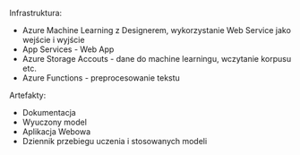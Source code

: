 Infrastruktura:
* Azure Machine Learning z Designerem, wykorzystanie Web Service jako wejście i wyjście
* App Services - Web App
* Azure Storage Accouts - dane do machine learningu, wczytanie korpusu etc.
* Azure Functions - preprocesowanie tekstu

Artefakty:
* Dokumentacja
* Wyuczony model
* Aplikacja Webowa
* Dziennik przebiegu uczenia i stosowanych modeli